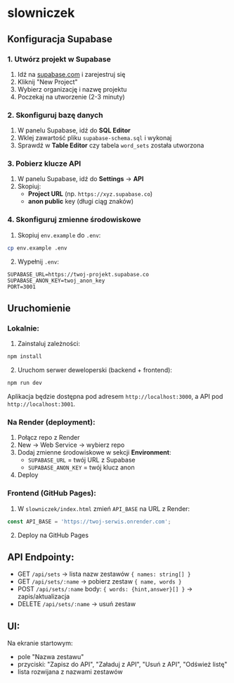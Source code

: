 # slowniczek

## Konfiguracja Supabase

### 1. Utwórz projekt w Supabase
1. Idź na [supabase.com](https://supabase.com) i zarejestruj się
2. Kliknij "New Project"
3. Wybierz organizację i nazwę projektu
4. Poczekaj na utworzenie (2-3 minuty)

### 2. Skonfiguruj bazę danych
1. W panelu Supabase, idź do **SQL Editor**
2. Wklej zawartość pliku `supabase-schema.sql` i wykonaj
3. Sprawdź w **Table Editor** czy tabela `word_sets` została utworzona

### 3. Pobierz klucze API
1. W panelu Supabase, idź do **Settings** → **API**
2. Skopiuj:
   - **Project URL** (np. `https://xyz.supabase.co`)
   - **anon public** key (długi ciąg znaków)

### 4. Skonfiguruj zmienne środowiskowe
1. Skopiuj `env.example` do `.env`:
```bash
cp env.example .env
```
2. Wypełnij `.env`:
```
SUPABASE_URL=https://twoj-projekt.supabase.co
SUPABASE_ANON_KEY=twoj_anon_key
PORT=3001
```

## Uruchomienie

### Lokalnie:
1. Zainstaluj zależności:
```bash
npm install
```
2. Uruchom serwer deweloperski (backend + frontend):
```bash
npm run dev
```
Aplikacja będzie dostępna pod adresem `http://localhost:3000`, a API pod `http://localhost:3001`.

### Na Render (deployment):
1. Połącz repo z Render
2. New → Web Service → wybierz repo
3. Dodaj zmienne środowiskowe w sekcji **Environment**:
   - `SUPABASE_URL` = twój URL z Supabase
   - `SUPABASE_ANON_KEY` = twój klucz anon
4. Deploy

### Frontend (GitHub Pages):
1. W `slowniczek/index.html` zmień `API_BASE` na URL z Render:
```js
const API_BASE = 'https://twoj-serwis.onrender.com';
```
2. Deploy na GitHub Pages

## API Endpointy:
- GET `/api/sets` → lista nazw zestawów `{ names: string[] }`
- GET `/api/sets/:name` → pobierz zestaw `{ name, words }`
- POST `/api/sets/:name` body: `{ words: {hint,answer}[] }` → zapis/aktualizacja
- DELETE `/api/sets/:name` → usuń zestaw

## UI:
Na ekranie startowym:
- pole "Nazwa zestawu"
- przyciski: "Zapisz do API", "Załaduj z API", "Usuń z API", "Odśwież listę"
- lista rozwijana z nazwami zestawów